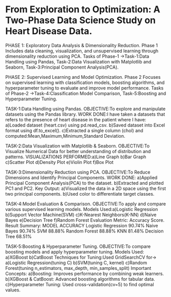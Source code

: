 # From Exploration to Optimization: A Two-Phase Data Science Study on Heart Disease Data.
PHASE 1: Exploratory Data Analysis & Dimensionality Reduction.
Phase 1 Includes data cleaning, visualization, and unsupervised learning through dimensionality reduction using PCA.
Tasks of Phase-1 ->Task-1:Data Handling using Pandas, Task-2:Data Visualization with Matplotlib and Seaborn, Task-3:Principal Component Analysis(PCA).

PHASE 2: Supervised Learning and Model Optimization.
Phase 2 Focuses on supervised learning with classification models, boosting algorithms, and hyperparameter tuning to evaluate and improve model performance.
Tasks of Phase-2 ->Task-4:Classification Model Comparison, Task-5:Boosting and Hyperparameter Tuning.

TASK-1:Data Handling using Pandas.
OBJECTIVE:To explore and manipulate datasets using the Pandas library.
WORK DONE:I have taken a datasets that refers to the presence of heart disease in the patient where I have:
a)Loaded dataset (heart.csv) using pd.read_csv.
b)Saved dataset into Excel format using df.to_excel().
c)Extracted a single column (chol) and computed:Mean,Maximum,Minimum,Standard Deviation.

TASK-2:Data Visualization with Matplotlib & Seaborn.
OBJECTIVE:To Visualize Numerical Data for better understanding of distribution and patterns.
VISUALIZATIONS PERFORMED:a)Line Graph b)Bar Graph c)Scatter Plot d)Density Plot e)Violin Plot f)Box Plot

TASK-3:Dimensionality Reduction using PCA.
OBJECTIVE:To Reduce Dimensions and Identify Principal Components.
WORK DONE:
a)Applied Principal Component Analysis(PCA) to the dataset.
b)Extracted and plotted PC1 and PC2.
Key Output:
a)Visualized the data in a 2D space using the first two principal components.
b)Used color to differentiate target classes.

TASK-4:Model Evaluation & Comparison.
OBJECTIVE:To apply and compare various supervised learning models.
Models Used:a)Logistic Regression b)Support Vector Machine(SVM) c)K-Nearest Neighbors(K-NN) d)Naive Bayes e)Decision Tree f)Random Forest
Evaluation Metric: Accuracy Score.
Result Summary:
MODEL	           ACCURACY
Logistic Regression	90.74%
Naive Bayes	90.74%
SVM	           88.88%
Random Forest	88.88%
KNN                   81.48%
Decision Tree         68.51%

TASK-5:Boosting & Hyperparameter Tuning.
OBJECTIVE:To compare boosting models and apply hyperparameter tuning.
Models Used:
a)XGBoost
b)CatBoost
Techniques for Tuning:Used GridSearchCV for-> a)Logistic Regression(tuning C) b)SVM(tuning C, kernel) c)Random Forest(tuning n_estimators, max_depth, min_samples_split)
Important Concepts:
a)Boosting: Improves performance by combining weak learners.
b)XGBoost & CatBoost: Advanced boosting algorithms for tabular data.
c)Hyperparameter Tuning: Used cross-validation(cv=5) to find optimal values.

           

